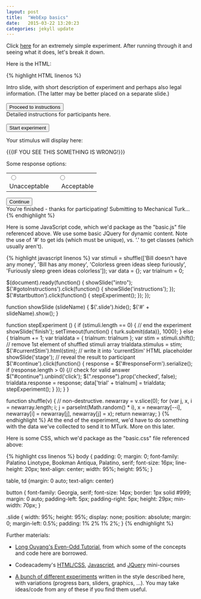 ```yaml
---
layout: post
title:  "WebExp basics"
date:   2015-03-22 13:20:23
categories: jekyll update
---
```


Click [here](http://danlassiter.github.io/websites/basic.html) for an extremely simple experiment. After running through it and seeing what it does, let's break it down.

Here is the HTML:

{% highlight HTML linenos %}
<html>
<head>
<title>Basic experiment</title>
<script type="text/javascript" src="jquery-1.7.1.min.js"></script>
<script type="text/javascript" src="mmturkey.0.5.js"></script> 
<script type="text/javascript" src="basic.js"></script>
<link rel="stylesheet" href="basic.css"></link>
</head>
<body>

<div class='slide' id='intro'>
Intro slide, with short description of experiment and perhaps also legal information. (The latter may be better placed on a separate slide.)
<br><br>
<button type='button' id='gotoInstructions'>Proceed to instructions</button>
</div>

<div class='slide' id='instructions'>
Detailed instructions for participants here.
<br><br>
<button type='button' id='startbutton'>Start experiment</button>
</div>

<div class='slide' id='stage'>
<p>Your stimulus will display here:</p>
<span id='currentStim'>{{{IF YOU SEE THIS SOMETHING IS WRONG!}}}</span>
<br>
<p>Some response options:</p>
<form id='responseForm'>
<table>
<tr>
<td><input type='radio' class='response' name='response' id='unacceptable' value='unacceptable' /></td>
<td><input type='radio' class='response' name='response' id='acceptable' value='acceptable' /></td>
</tr>
<tr>
<td><label for='v1'>Unacceptable&nbsp;&nbsp;</label></td>
<td><label for='v2'>&nbsp;&nbsp;Acceptable</label></td>
</tr>
</table>
</form>
<button type='button' id='continue'>Continue</button>
</div>

<div class='slide' id='finish'>
You're finished - thanks for participating! Submitting to Mechanical Turk...
</div>
</body>
</html>
{% endhighlight %}

Here is some JavaScript code, which we'd package as the "basic.js" file referenced above. We use some basic JQuery for dynamic content. Note the use of '#' to get ids (which must be unique), vs. '.' to get classes (which usually aren't).

{% highlight javascript linenos %}
var stimuli = shuffle(['Bill doesn\'t have any money', 
                        'Bill has any money', 
                        'Colorless green ideas sleep furiously', 
                        'Furiously sleep green ideas colorless']);
var data = {}; 
var trialnum = 0;

$(document).ready(function() {
    showSlide("intro");
    $('#gotoInstructions').click(function() {
        showSlide('instructions');
    });
    $('#startbutton').click(function() {
        stepExperiment();
    });
});

function showSlide (slideName) {
    $('.slide').hide();
    $('#' + slideName).show();
}

function stepExperiment () {
    if (stimuli.length == 0) { // end the experiment
        showSlide('finish');
        setTimeout(function() { turk.submit(data)}, 1000);
    } else { 
        trialnum += 1;
        var trialdata = {
            trialnum: trialnum
        };
        var stim = stimuli.shift(); 
            // remove 1st element of shuffled stimuli array
        trialdata.stimulus = stim;
        $('#currentStim').html(stim);
            // write it into 'currentStim' HTML placeholder
        showSlide('stage'); // reveal the result to participant
        $('#continue').click(function() {
            response = $('#responseForm').serialize();
            if (response.length > 0) {// check for valid answer
                $("#continue").unbind('click'); 
                $(".response").prop('checked', false);
                trialdata.response = response;
                data['trial' + trialnum] = trialdata;
                stepExperiment();
            }
        });
    }
}

function shuffle(v) { // non-destructive.
    newarray = v.slice(0);
    for (var j, x, i = newarray.length; i; j = parseInt(Math.random() * i), x = newarray[--i], newarray[i] = newarray[j], newarray[j] = x);
    return newarray;
}
{% endhighlight %}
At the end of the experiment, we'd have to do something with the data we've collected to send it to MTurk. More on this later.

Here is some CSS, which we'd package as the "basic.css" file referenced above:

{% highlight css linenos %}
body {
    padding: 0;
    margin: 0;
    font-family: Palatino Linotype, Bookman Antiqua, Palatino, serif;
    font-size: 16px;
    line-height: 20px;
    text-align: center;
    width: 95%;
    height: 95%;
}

table, td {margin: 0 auto; text-align: center}

button {
    font-family: Georgia, serif; 
    font-size: 14px;
    border: 1px solid #999;
    margin: 0 auto;
    padding-left: 5px;
    padding-right: 5px;
    height: 29px;
    min-width: 70px;
}

.slide {
    width: 95%;
    height: 95%;
    display: none;
    position: absolute;
    margin: 0;
    margin-left: 0.5%;
    padding: 1% 2% 1% 2%;
}
{% endhighlight %}

Further materials:

* [Long Ouyang's Even-Odd Tutorial](http://longouyang.github.io/even-odd/docs/even-odd.html), from which some of the concepts and code here are borrowed.

* Codeacademy's [HTML/CSS](http://www.codecademy.com/en/tracks/web), [Javascript](http://www.codecademy.com/tracks/javascript), and [JQuery](http://www.codecademy.com/en/tracks/jquery) mini-courses 

* [A bunch of different experiments](http://web.stanford.edu/~danlass/experiment/) written in the style described here, with variations (progress bars, sliders, graphics, ...). You may take ideas/code from any of these if you find them useful.
